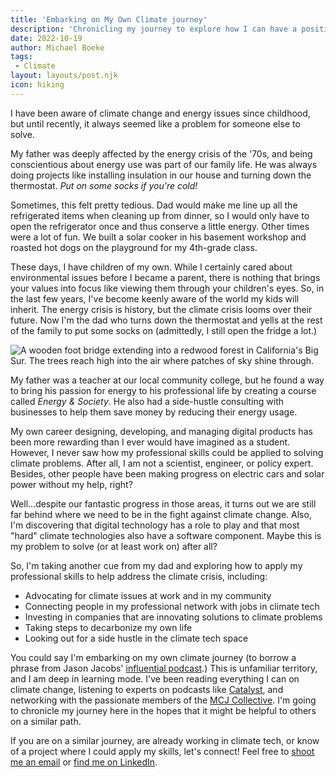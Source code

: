 ```yaml
---
title: 'Embarking on My Own Climate journey'
description: 'Chronicling my journey to explore how I can have a positive effect on climate issues'
date: 2022-10-19
author: Michael Boeke
tags:
 - Climate
layout: layouts/post.njk
icon: hiking
---
```




<p>I have been aware of climate change and energy issues since childhood, but until recently, it always seemed like a problem for someone else to solve.</p>

<p>My father was deeply affected by the energy crisis of the '70s, and being conscientious about energy use was part of our family life. He was always doing projects like installing insulation in our house and turning down the thermostat. <i>Put on some socks if you're cold!</i></p>

<p>Sometimes, this felt pretty tedious. Dad would make me line up all the refrigerated items when cleaning up from dinner, so I would only have to open the refrigerator once and thus conserve a little energy. Other times were a lot of fun. We built a solar cooker in his basement workshop and roasted hot dogs on the playground for my 4th-grade class.</p>

<p>These days, I have children of my own. While I certainly cared about environmental issues before I became a parent, there is nothing that brings your values into focus like viewing them through your children's eyes. So, in the last few years, I've become keenly aware of the world my kids will inherit. The energy crisis is history, but the climate crisis looms over their future. Now I'm the dad who turns down the thermostat and yells at the rest of the family to put some socks on (admittedly, I still open the fridge a lot.)</p>

<p><img src="/img/redwood-forest-path.jpg"/ class="portrait-image" alt="A wooden foot bridge extending into a redwood forest in California's Big Sur. The trees reach high into the air where patches of sky shine through."></p>

<p>My father was a teacher at our local community college, but he found a way to bring his passion for energy to his professional life by creating a course called <i>Energy & Society</i>. He also had a side-hustle consulting with businesses to help them save money by reducing their energy usage.</p>

<p>My own career designing, developing, and managing digital products has been more rewarding than I ever would have imagined as a student. However, I never saw how my professional skills could be applied to solving climate problems. After all, I am not a scientist, engineer, or policy expert. Besides, other people have been making progress on electric cars and solar power without my help, right?</p>

<p>Well...despite our fantastic progress in those areas, it turns out we are still far behind where we need to be in the fight against climate change. Also, I'm discovering that digital technology has a role to play and that most "hard" climate technologies also have a software component. Maybe this is my problem to solve (or at least work on) after all?</p>

<p>So, I'm taking another cue from my dad and exploring how to apply my professional skills to help address the climate crisis, including:</p>
<ul>
    <li>Advocating for climate issues at work and in my community
    <li>Connecting people in my professional network with jobs in climate tech
    <li>Investing in companies that are innovating solutions to climate problems
    <li>Taking steps to decarbonize my own life
    <li>Looking out for a side hustle in the climate tech space
</ul>

<p>You could say I'm embarking on my own climate journey (to borrow a phrase from Jason Jacobs' <a href="https://podcasts.apple.com/us/podcast/my-climate-journey/id1462776122">influential podcast</a>.) This is unfamiliar territory, and I am deep in learning mode. I've been reading everything I can on climate change, listening to experts on podcasts like <a href="https://podcasts.apple.com/us/podcast/catalyst-with-shayle-kann/id1593204897">Catalyst</a>, and networking with the passionate members of the <a href="https://www.mcjcollective.com/">MCJ Collective</a>. I'm going to chronicle my journey here in the hopes that it might be helpful to others on a similar path.</p>

<p>If you are on a similar journey, are already working in climate tech, or know of a project where I could apply my skills, let's connect! Feel free to <a href="mailto:michael@michaelboeke.com">shoot me an email</a> or <a href="https://www.linkedin.com/in/michaelboeke/">find me on LinkedIn</a>.</p>